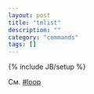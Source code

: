 ```yaml
---
layout: post
title: "tmlist"
description: ""
category: "commands"
tags: []
---
```

{% include JB/setup %}

См. [#loop](#loop)